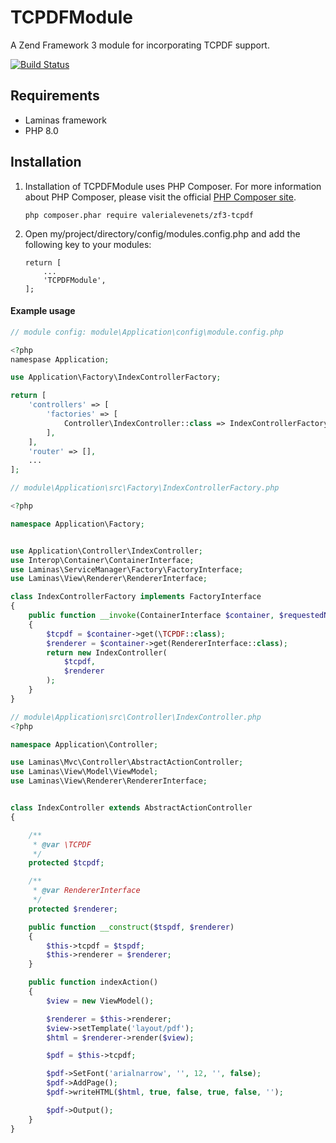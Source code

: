 # TCPDFModule

A Zend Framework 3 module for incorporating TCPDF support.

[![Build Status](https://travis-ci.com/valerialevenets/laminas-tcpdf.svg?branch=master)](https://travis-ci.com/valerialevenets/laminas-tcpdf)

## Requirements

* Laminas framework
* PHP 8.0

## Installation

1. Installation of TCPDFModule uses PHP Composer. For more information about PHP Composer, please visit the official [PHP Composer site](http://getcomposer.org/).

    ```
    php composer.phar require valerialevenets/zf3-tcpdf
    ```

2. Open my/project/directory/config/modules.config.php and add the following key to your modules:

    ```
    return [
        ...
        'TCPDFModule',
    ];
    ```

#### Example usage

```php
// module config: module\Application\config\module.config.php

<?php
namespase Application;

use Application\Factory\IndexControllerFactory;

return [
    'controllers' => [
        'factories' => [
            Controller\IndexController::class => IndexControllerFactory::class,
        ],
    ],
    'router' => [],
    ...
];
```

```php
// module\Application\src\Factory\IndexControllerFactory.php

<?php

namespace Application\Factory;


use Application\Controller\IndexController;
use Interop\Container\ContainerInterface;
use Laminas\ServiceManager\Factory\FactoryInterface;
use Laminas\View\Renderer\RendererInterface;

class IndexControllerFactory implements FactoryInterface
{
    public function __invoke(ContainerInterface $container, $requestedName, array $options = null)
    {
        $tcpdf = $container->get(\TCPDF::class);
        $renderer = $container->get(RendererInterface::class);
        return new IndexController(
            $tcpdf,
            $renderer
        );
    }
}
```

```php
// module\Application\src\Controller\IndexController.php
<?php

namespace Application\Controller;

use Laminas\Mvc\Controller\AbstractActionController;
use Laminas\View\Model\ViewModel;
use Laminas\View\Renderer\RendererInterface;


class IndexController extends AbstractActionController
{

    /**
     * @var \TCPDF
     */
    protected $tcpdf;

    /**
     * @var RendererInterface
     */
    protected $renderer;

    public function __construct($tspdf, $renderer)
    {
        $this->tcpdf = $tspdf;
        $this->renderer = $renderer;
    }

    public function indexAction()
    {
        $view = new ViewModel();

        $renderer = $this->renderer;
        $view->setTemplate('layout/pdf');
        $html = $renderer->render($view);

        $pdf = $this->tcpdf;

        $pdf->SetFont('arialnarrow', '', 12, '', false);
        $pdf->AddPage();
        $pdf->writeHTML($html, true, false, true, false, '');

        $pdf->Output();
    }
}

```